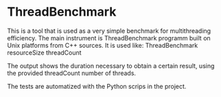 # ThreadBenchmark
This is a tool that is used as a very simple benchmark for multithreading efficiency. The main instrument is ThreadBenchmark programm built on Unix platforms from C++ sources. It is used like:
ThreadBenchmark resourceSize threadCount

The output shows the duration necessary to obtain a certain result, using the provided threadCount number of threads.

The tests are automatized with the Python scrips in the project.
